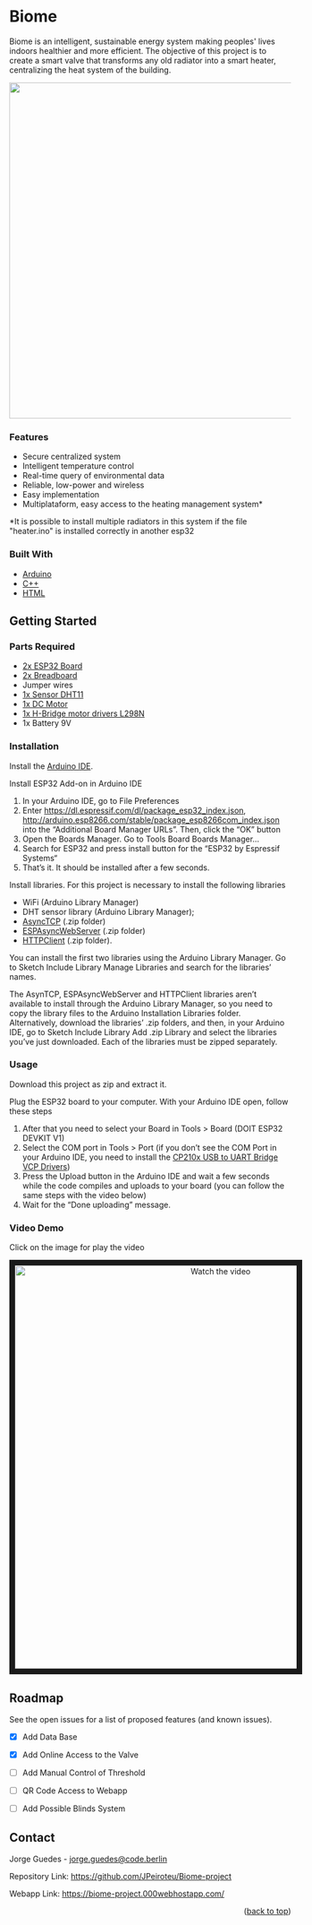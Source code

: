 # Biome

Biome is an intelligent, sustainable energy system making peoples' lives indoors healthier and more efficient. The objective of this project is to create a smart valve that transforms any old radiator into a smart heater, centralizing the heat system of the building.

<p align="center">
  <img width="600" src="https://user-images.githubusercontent.com/79811891/165746275-8879fc77-0d6f-41b8-bad2-11538717443b.png">
</p>

### Features

- Secure centralized system
- Intelligent temperature control
- Real-time query of environmental data
- Reliable, low-power and wireless
- Easy implementation
- Multiplataform, easy access to the heating management system*

*It is possible to install multiple radiators in this system if the file "heater.ino" is installed correctly in another esp32

### Built With

- [Arduino](https://www.arduino.cc/)
- [C++](https://www.cplusplus.com/)
- [HTML](https://www.w3.org/html/)

## Getting Started

### Parts Required

- [2x ESP32 Board](https://www.amazon.de/-/en/ESP-32S-Development-Bluetooth-Microcontroller-ESP-WROOM-32/dp/B07XH45MWW/ref=sr_1_19?crid=G8IZGQUA1J2V&keywords=esp32&qid=1651326820&sprefix=esp32%2Caps%2C95&sr=8-19)
- [2x Breadboard](https://www.amazon.de/-/en/AZDelivery-Breadboard-Kit-Compatible-Book/dp/B078JGQKWP/ref=sr_1_6?crid=26659W6VDD48R&keywords=breadboards&qid=1651318781&sprefix=breadboards%2Caps%2C107&sr=8-6)
- Jumper wires
- [1x Sensor DHT11](https://www.amazon.de/-/en/AZDelivery-temperature-sensor-humidity-including/dp/B078S7FCZ9/ref=sr_1_3?crid=BDBR8ASPORAC&keywords=Sensor+DHT11&qid=1651318891&sprefix=sensor+dht11%2Caps%2C160&sr=8-3)
- [1x DC Motor](https://www.amazon.de/-/en/Eqiva-Radiator-Thermostat-Model-132231K2/dp/B085LW2K1M?th=1)
- [1x H-Bridge motor drivers L298N](https://www.amazon.de/-/en/ARCELI-Controller-Module-Bridge-Arduino/dp/B07MY33PC9/ref=sr_1_4?crid=2IY7KEWOCZMO6&keywords=L298N&qid=1651318926&s=industrial&sprefix=l298n%2Cindustrial%2C71&sr=1-4)
- 1x Battery 9V

### Installation

Install the [Arduino IDE](https://www.arduino.cc/en/software).

Install ESP32 Add-on in Arduino IDE
1. In your Arduino IDE, go to File Preferences
2. Enter https://dl.espressif.com/dl/package_esp32_index.json, http://arduino.esp8266.com/stable/package_esp8266com_index.json into the “Additional Board Manager URLs”. Then, click the “OK” button
3. Open the Boards Manager. Go to Tools  Board  Boards Manager…
4. Search for ESP32 and press install button for the “ESP32 by Espressif Systems“
5. That’s it. It should be installed after a few seconds.

Install libraries.
For this project is necessary to install the following libraries
- WiFi (Arduino Library Manager)
- DHT sensor library (Arduino Library Manager);
- [AsyncTCP](https://github.com/JPeiroteu/Biome-project/tree/main/libraries/AsyncTCP) (.zip folder)
- [ESPAsyncWebServer](https://github.com/JPeiroteu/Biome-project/tree/main/libraries/ESPAsyncWebServer) (.zip folder)
- [HTTPClient](https://github.com/JPeiroteu/Biome-project/tree/main/libraries/HTTPClient) (.zip folder).

You can install the first two libraries using the Arduino Library Manager. Go to Sketch  Include Library  Manage Libraries and search for the libraries’ names.

The AsynTCP, ESPAsyncWebServer and HTTPClient libraries aren’t available to install through the Arduino Library Manager, so you need to copy the library files to the Arduino Installation Libraries folder. Alternatively, download the libraries’ .zip folders, and then, in your Arduino IDE, go to Sketch  Include Library  Add .zip Library and select the libraries you’ve just downloaded. Each of the libraries must be zipped separately.

### Usage

Download this project as zip and extract it.

Plug the ESP32 board to your computer. With your Arduino IDE open, follow these steps
1. After that you need to select your Board in Tools > Board (DOIT ESP32 DEVKIT V1)
2. Select the COM port in Tools > Port (if you don’t see the COM Port in your Arduino IDE, you need to install the [CP210x USB to UART Bridge VCP Drivers](https://www.silabs.com/developers/usb-to-uart-bridge-vcp-drivers))
3. Press the Upload button in the Arduino IDE and wait a few seconds while the code compiles and uploads to your board (you can follow the same steps with the video below)
4. Wait for the “Done uploading” message.

### Video Demo

Click on the image for play the video

<p align="center">
  <a href="http://www.youtube.com/watch?feature=player_embedded&v=r1hkMHx0Ycg" target="_blank">
   <img src="http://img.youtube.com/vi/r1hkMHx0Ycg/mqdefault.jpg" alt="Watch the video" width="720" height="" border="10" />
  </a>
</p>



## Roadmap

See the open issues for a list of proposed features (and known issues).

- [x] Add Data Base
- [x] Add Online Access to the Valve
- [ ] Add Manual Control of Threshold
- [ ] QR Code Access to Webapp
- [ ] Add Possible Blinds System




## Contact

Jorge Guedes - jorge.guedes@code.berlin

Repository Link: https://github.com/JPeiroteu/Biome-project

Webapp Link: https://biome-project.000webhostapp.com/

<p align="right">(<a href="#top">back to top</a>)</p>
